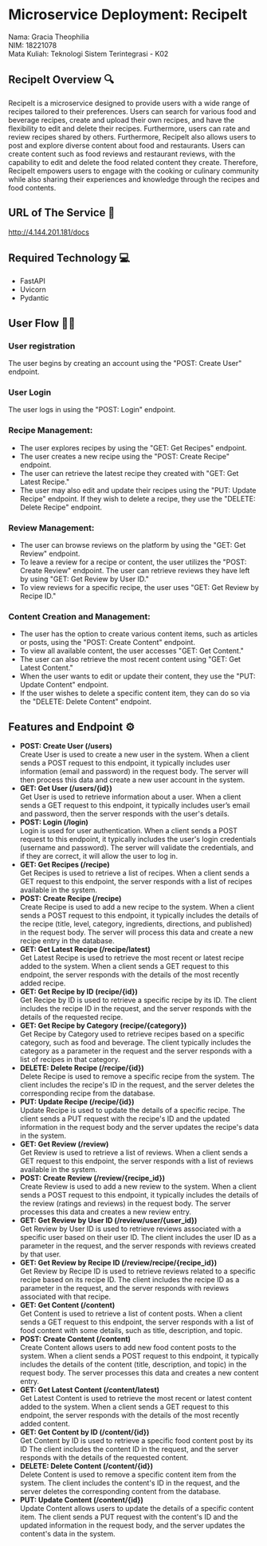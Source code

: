 # Microservice Deployment: RecipeIt
Nama: Gracia Theophilia <br>
NIM: 18221078 <br>
Mata Kuliah: Teknologi Sistem Terintegrasi - K02

## RecipeIt Overview 🔍
RecipeIt is a microservice designed to provide users with a wide range of recipes tailored to their preferences. Users can search for various food and beverage recipes, create and upload their own recipes, and have the flexibility to edit and delete their recipes. Furthermore, users can rate and review recipes shared by others. Furthermore, RecipeIt also allows users to post and explore diverse content about food and restaurants. Users can create content such as food reviews and restaurant reviews, with the capability to edit and delete the food related content they create. Therefore, RecipeIt empowers users to engage with the cooking or culinary community while also sharing their experiences and knowledge through the recipes and food contents.

## URL of The Service 🔗
http://4.144.201.181/docs

## Required Technology 💻
- FastAPI
- Uvicorn
- Pydantic

## User Flow 👩‍💻
### User registration 
The user begins by creating an account using the "POST: Create User" endpoint.
### User Login
The user logs in using the "POST: Login" endpoint.
### Recipe Management:
- The user explores recipes by using the "GET: Get Recipes" endpoint.
- The user creates a new recipe using the "POST: Create Recipe" endpoint.
- The user can retrieve the latest recipe they created with "GET: Get Latest Recipe."
- The user may also edit and update their recipes using the "PUT: Update Recipe" endpoint.
If they wish to delete a recipe, they use the "DELETE: Delete Recipe" endpoint.
### Review Management:
- The user can browse reviews on the platform by using the "GET: Get Review" endpoint.
- To leave a review for a recipe or content, the user utilizes the "POST: Create Review" endpoint.
The user can retrieve reviews they have left by using "GET: Get Review by User ID."
- To view reviews for a specific recipe, the user uses "GET: Get Review by Recipe ID."
### Content Creation and Management:
- The user has the option to create various content items, such as articles or posts, using the "POST: Create Content" endpoint.
- To view all available content, the user accesses "GET: Get Content."
- The user can also retrieve the most recent content using "GET: Get Latest Content."
- When the user wants to edit or update their content, they use the "PUT: Update Content" endpoint.
- If the user wishes to delete a specific content item, they can do so via the "DELETE: Delete Content" endpoint.

## Features and Endpoint ⚙️
- **POST: Create User (/users)** <br>
Create User is used to create a new user in the system. When a client sends a POST request to this endpoint, it typically includes user information (email and password) in the request body. The server will then process this data and create a new user account in the system.
- **GET: Get User (/users/{id})** <br>
Get User is used to retrieve information about a user. When a client sends a GET request to this endpoint, it typically includes user’s email and password, then the server responds with the user's details.
- **POST: Login (/login)** <br>
Login is used for user authentication. When a client sends a POST request to this endpoint, it typically includes the user's login credentials (username and password). The server will validate the credentials, and if they are correct, it will allow the user to log in.
- **GET: Get Recipes (/recipe)** <br>
Get Recipes is used to retrieve a list of recipes. When a client sends a GET request to this endpoint, the server responds with a list of recipes available in the system.
- **POST: Create Recipe (/recipe)** <br>
Create Recipe is used to add a new recipe to the system. When a client sends a POST request to this endpoint, it typically includes the details of the recipe (title, level, category, ingredients, directions, and published) in the request body. The server will process this data and create a new recipe entry in the database.
- **GET: Get Latest Recipe (/recipe/latest)** <br>
Get Latest Recipe is used to retrieve the most recent or latest recipe added to the system. When a client sends a GET request to this endpoint, the server responds with the details of the most recently added recipe.
- **GET: Get Recipe by ID (recipe/{id})** <br>
Get Recipe by ID is used to retrieve a specific recipe by its ID. The client includes the recipe ID in the request, and the server responds with the details of the requested recipe.
- **GET: Get Recipe by Category (recipe/{category})** <br>
Get Recipe by Category used to retrieve recipes based on a specific category, such as food and beverage. The client typically includes the category as a parameter in the request and the server responds with a list of recipes in that category.
- **DELETE: Delete Recipe (/recipe/{id})** <br>
Delete Recipe is used to remove a specific recipe from the system. The client includes the recipe's ID in the request, and the server deletes the corresponding recipe from the database.
- **PUT: Update Recipe (/recipe/{id})** <br>
Update Recipe is used to update the details of a specific recipe. The client sends a PUT request with the recipe's ID and the updated information in the request body and the server updates the recipe's data in the system.
- **GET: Get Review (/review)** <br>
Get Review is used to retrieve a list of reviews. When a client sends a GET request to this endpoint, the server responds with a list of reviews available in the system.
- **POST: Create Review (/review/{recipe_id})** <br>
Create Review is used to add a new review to the system. When a client sends a POST request to this endpoint, it typically includes the details of the review (ratings and reviews) in the request body. The server processes this data and creates a new review entry.
- **GET: Get Review by User ID (/review/user/{user_id})** <br>
Get Review by User ID is used to retrieve reviews associated with a specific user based on their user ID. The client includes the user ID as a parameter in the request, and the server responds with reviews created by that user.
- **GET: Get Review by Recipe ID (/review/recipe/{recipe_id})** <br>
Get Review by Recipe ID is used to retrieve reviews related to a specific recipe based on its recipe ID. The client includes the recipe ID as a parameter in the request, and the server responds with reviews associated with that recipe.
- **GET: Get Content (/content)** <br>
Get Content is used to retrieve a list of content posts. When a client sends a GET request to this endpoint, the server responds with a list of food content with some details, such as title, description, and topic.
- **POST: Create Content (/content)** <br>
Create Content allows users to add new food content posts to the system. When a client sends a POST request to this endpoint, it typically includes the details of the content (title, description, and topic) in the request body. The server processes this data and creates a new content entry.
- **GET: Get Latest Content (/content/latest)** <br>
Get Latest Content is used to retrieve the most recent or latest content added to the system. When a client sends a GET request to this endpoint, the server responds with the details of the most recently added content.
- **GET: Get Content by ID (/content/{id})** <br>
Get Content by ID is used to retrieve a specific food content post by its ID The client includes the content ID in the request, and the server responds with the details of the requested content.
- **DELETE: Delete Content (/content/{id})** <br>
Delete Content is used to remove a specific content item from the system. The client includes the content's ID in the request, and the server deletes the corresponding content from the database.
- **PUT: Update Content (/content/{id})** <br>
Update Content allows users to update the details of a specific content item. The client sends a PUT request with the content's ID and the updated information in the request body, and the server updates the content's data in the system.